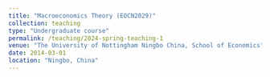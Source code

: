 ```yaml
---
title: "Macroeconomics Theory (EOCN2029)"
collection: teaching
type: "Undergraduate course"
permalink: /teaching/2024-spring-teaching-1
venue: "The University of Nottingham Ningbo China, School of Economics"
date: 2014-03-01
location: "Ningbo, China"
---
```



<!-- 
This is a description of a teaching experience. You can use markdown like any other post.

Heading 1
======

Heading 2
======

Heading 3
======
-->

